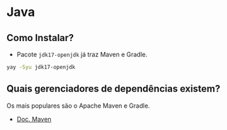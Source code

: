 # Java

## Como Instalar?

- Pacote `jdk17-openjdk` já traz Maven e Gradle.

```sh
yay -Syu jdk17-openjdk
```

## Quais gerenciadores de dependências existem?

Os mais populares são o Apache Maven e Gradle.

- [Doc. Maven](maven.md)
